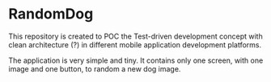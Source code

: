 # RandomDog

This repository is created to POC the Test-driven development concept with clean architecture (?)
in different mobile application development platforms.

The application is very simple and tiny. It contains only one screen, with one image and one button, 
to random a new dog image.
